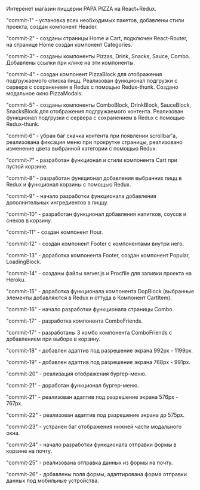 Интеренет магазин пиццерии PAPA PIZZA на React+Redux.

"commit-1" - установка всех необходимых пакетов, добавлены стили проекта, создан компонент Header. 

"commit-2" - созданы страницы Home и Cart, подключен React-Router, на странице Home создан компонент Categories.

"commit-3" - созданы компоненты Pizzas, Drink, Snacks, Sauce, Combo. Добавлены ссылки при клике на эти компоненты.

"commit-4" - создан компонент PizzaBlock для отображения подгружаемого списка пицц. Реализован функционал подгрузки с сервера с сохранением в Redux с помощью Redux-thunk. Создано модальное окно PizzaModals.

"commit-5" - созданы компоненты ComboBlock, DrinkBlock, SauceBlock, SnacksBlock для отображения подгружаемого контента. Реализован функционал подгрузки с сервера с сохранением в Redux с помощью Redux-thunk.

"commit-6" - убран баг скачка контента при появлении scrollbar'a, реализована фиксация меню при прокрутке страницы, реализовано изменение цвета выбранной категории с помощью Redux.

"commit-7" - разработан функционал и стили компонента Cart при пустой корзине.

"commit-8" - разработан функционал добавления выбранних пицц в Redux и функционал корзины с помощью Redux.

"commit-9" - начало разработки функционала добавления дополнительных ингредиентов в пиццу.

"commit-10" - разработан функционал добавления напитков, соусов и снеков в корзину.

"commit-11" - создан компонент Hour.

"commit-12" - создан компонент Footer c компонентами внутри него.

"commit-13" - доработка компонента Footer, создан компонент Popular, LoadingBlock.

"commit-14" - созданы файлы server.js и Procfile для заливки проекта на Heroku.

"commit-15" - доработка функционала компонента DopBlock (выбранные элементы добавляются в Redux и оттуда в Компонент CartItem).

"commit-16" - начало разработки функционала страницы Combo.

"commit-17" - разработка компонента ComboFriends.

"commit-17" - разработаны 3 комбо компонента ComboFriends с добавлением при выборе в корзину.

"commit-18" - добавлен адаптив под разрешение экрана 992px - 1199px.

"commit-19" - добавлен адаптив под разрешение экрана 768px - 991px.

"commit-20" - реализация отображения бургер-меню.

"commit-21" - доработан функционал бургер-меню.

"commit-21" - реализован адаптив под разрешение экрана 576px - 767px.

"commit-22" - реализован адаптив под разрешение экрана до 575px.

"commit-23" - устранен баг отображения нижней части модального окна.

"commit-24" - начало разработки функционала отправки формы в корзине на почту.

"commit-25" - реализована отправка данных из формы на почту.

"commit-26" - добавлены поля формы, адаптирована форма отправки данных под мобильные устройства.
